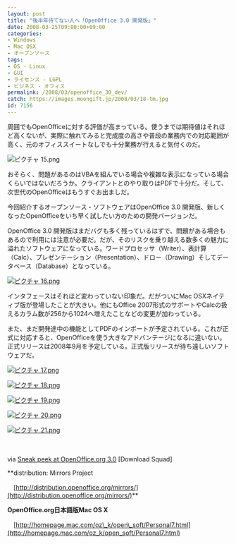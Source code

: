 ```yaml
---
layout: post
title: "後半年待てない人へ「OpenOffice 3.0 開発版」"
date: 2008-03-25T09:00:00+09:00
categories:
- Windows
- Mac OSX
- オープンソース
tags: 
- OS - Linux
- GUI
- ライセンス - LGPL
- ビジネス - オフィス
permalink: /2008/03/openoffice_30_dev/
catch: https://images.moongift.jp/2008/03/18-tm.jpg
id: 7156
---
```

周囲でもOpenOfficeに対する評価が高まっている。使うまでは期待値はそれほど高くないが、実際に触れてみると完成度の高さや普段の業務内での対応範囲が高く、元のオフィススイートなしでも十分業務が行えると気付くのだ。

  

![ピクチャ 15.png](https://images.moongift.jp/2008/03/151.jpg)

  

おそらく、問題があるのはVBAを組んでいる場合や複雑な表示になっている場合くらいではないだろうか。クライアントとのやり取りはPDFで十分だ。そして、次世代のOpenOfficeはもうすぐお出ましだ。

  

今回紹介するオープンソース・ソフトウェアはOpenOffice 3.0 開発版、新しくなったOpenOfficeをいち早く試したい方のための開発バージョンだ。

  
  
<!--more-->  

OpenOffice 3.0 開発版はまだバグも多く残っているはずで、問題がある場合もあるので利用には注意が必要だ。だが、そのリスクを乗り越える数多くの魅力に溢れたソフトウェアになっている。ワードプロセッサ（Writer）、表計算（Calc）、プレゼンテーション（Presentation）、ドロー（Drawing）そしてデータベース（Database）となっている。

  

[![ピクチャ 16.png](https://images.moongift.jp/2008/03/16-tm.jpg)](https://images.moongift.jp/2008/03/161.jpg)

  

インタフェースはそれほど変わっていない印象だ。だがついにMac OSXネイティブ版が登場したことが大きい。他にもOffice 2007形式のサポートやCalcの扱えるカラム数が256から1024へ増えたことなどの変更が加わっている。

  

また、まだ開発途中の機能としてPDFのインポートが予定されている。これが正式に対応すると、OpenOfficeを使う大きなアドバンテージになるに違いない。正式リリースは2008年9月を予定している。正式版リリースが待ち遠しいソフトウェアだ。

  

[![ピクチャ 17.png](https://images.moongift.jp/2008/03/17-tm.jpg)](https://images.moongift.jp/2008/03/171.jpg)

  

[![ピクチャ 18.png](https://images.moongift.jp/2008/03/18-tm.jpg)](https://images.moongift.jp/2008/03/181.jpg)

  

[![ピクチャ 19.png](https://images.moongift.jp/2008/03/19-tm.jpg)](https://images.moongift.jp/2008/03/191.jpg)

  

[![ピクチャ 20.png](https://images.moongift.jp/2008/03/20-tm.jpg)](https://images.moongift.jp/2008/03/20.jpg)

  

[![ピクチャ 21.png](https://images.moongift.jp/2008/03/21-tm.jpg)](https://images.moongift.jp/2008/03/213.jpg)

  

　

  

via [Sneak peek at OpenOffice.org 3.0](http://www.downloadsquad.com/2008/03/20/sneak-peek-at-openoffice-org-3-0/) [Download Squad]

  

**distribution: Mirrors Project  
  
　[http://distribution.openoffice.org/mirrors/](http://distribution.openoffice.org/mirrors/)**

  

**OpenOffice.org日本語版Mac OS X**  
  
　[http://homepage.mac.com/oz\_k/open\_soft/Personal7.html](http://homepage.mac.com/oz_k/open_soft/Personal7.html)

  
